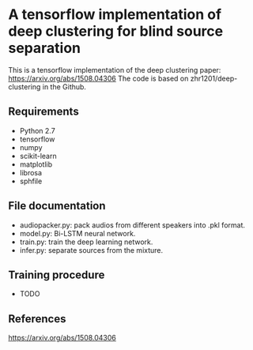 # A tensorflow implementation of deep clustering for blind source separation
This is a tensorflow implementation of the deep clustering paper: https://arxiv.org/abs/1508.04306
The code is based on zhr1201/deep-clustering in the Github.

## Requirements
  * Python 2.7
  * tensorflow
  * numpy
  * scikit-learn
  * matplotlib
  * librosa
  * sphfile
  
## File documentation
  * audiopacker.py: pack audios from different speakers into .pkl format.
  * model.py: Bi-LSTM neural network.
  * train.py: train the deep learning network. 
  * infer.py: separate sources from the mixture.
  
## Training procedure
  * TODO

## References
  https://arxiv.org/abs/1508.04306
